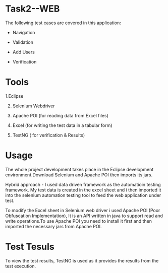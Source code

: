 # Task2--WEB
The following test cases are covered in this application:

- Navigation

- Validation

- Add Users

- Verification

# Tools 

1.Eclipse 

2. Selenium Webdriver

3. Apache POI (for reading data from Excel files)

4. Excel (for writing the test data in a tabular form)

5. TestNG ( for verification & Results)

# Usage
The whole project development takes place in the Eclipse development environment.Download Selenium and Apache POI then imports its jars.

Hybrid approach - I used data driven framework as the automatioin testing framework. My test data is created in the excel sheet and i then imported it into
the selenium automation testing tool to feed the web application under test.

To modify the Excel sheet in Selenium web driver i used Apache POI (Poor Obfuscation Implementation), It is an API written in java to support
read and write operations.To use Apache POI you need to install it first and then imported the necessary jars from Apache POI.

# Test Tesuls
To view the test results, TestNG is used as it provides the results from the test execution.
